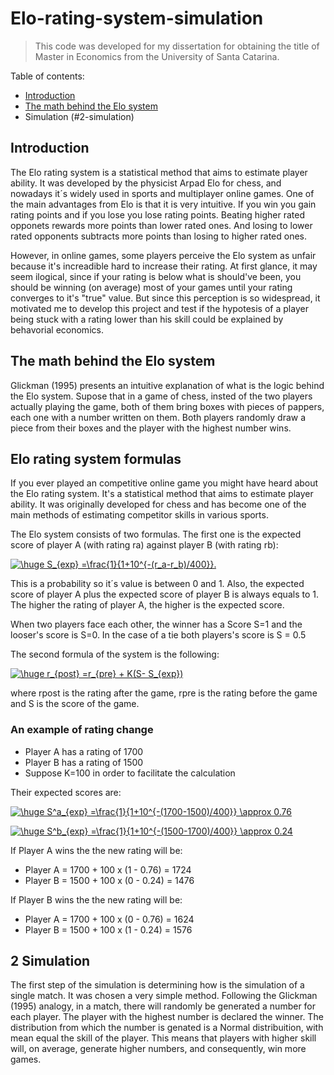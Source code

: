 # Elo-rating-system-simulation

> This code was developed for my dissertation for obtaining the title of Master in Economics from the University of Santa Catarina.

Table of contents:
- [Introduction](#introduction) 
- [The math behind the Elo system](#the-math-behind-the-elo-system)
- Simulation (#2-simulation)

## Introduction

The Elo rating system is a statistical method that aims to estimate player ability. It was developed by the physicist Arpad Elo for chess, and nowadays it´s widely used in sports and multiplayer online games. One of the main advantages from Elo is that it is very intuitive. If you win you gain rating points and if you lose you lose rating points.
Beating higher rated opponets rewards more points than lower rated ones. And losing to lower rated opponents subtracts more points than losing to higher rated ones. 

However, in online games, some players perceive the Elo system as unfair because it's increadible hard to increase their rating. At first glance, it may seem ilogical, since if your rating is below what is should've been, you should be winning (on average) most of your games until your rating converges to it's "true" value. But since this perception is so widespread, it motivated me to develop this project and test if the hypotesis of a player being stuck with a rating lower than his skill could be explained by behavorial economics.  

## The math behind the Elo system

Glickman (1995) presents an intuitive explanation of what is the logic behind the Elo system. Supose that in a game of chess, insted of the two players actually playing the game, both of them bring boxes with pieces of pappers, each one with a number written on them. Both players randomly draw a piece from their boxes and the player with the highest number wins.

## Elo rating system formulas

If you ever played an competitive online game you might have heard about the Elo rating system. It's a statistical method that aims to estimate player ability. It was originally developed for chess and has become one of the main methods of estimating competitor skills in various sports.

The Elo system consists of two formulas. The first one is the expected score of player A (with rating ra)  against player B (with rating rb):

<a href="https://www.codecogs.com/eqnedit.php?latex=\huge&space;S_{exp}&space;=\frac{1}{1&plus;10^{-(r_a-r_b)/400}}." target="_blank"><img src="https://latex.codecogs.com/gif.latex?\huge&space;S_{exp}&space;=\frac{1}{1&plus;10^{-(r_a-r_b)/400}}." title="\huge S_{exp} =\frac{1}{1+10^{-(r_a-r_b)/400}}." /></a>

This is a probability so it´s value is between 0 and 1. Also, the expected score of player A plus the expected score of player B is always equals to 1. The higher the rating of player A, the higher is the expected score.

When two players face each other, the winner has a Score S=1 and the looser's score is S=0. In the case of a tie both players's score is S = 0.5

The second formula of the system is the following:

<a href="https://www.codecogs.com/eqnedit.php?latex=\huge&space;r_{post}&space;=r_{pre}&space;&plus;&space;K(S-&space;S_{exp})" target="_blank"><img src="https://latex.codecogs.com/gif.latex?\huge&space;r_{post}&space;=r_{pre}&space;&plus;&space;K(S-&space;S_{exp})" title="\huge r_{post} =r_{pre} + K(S- S_{exp})" /></a>

where rpost is the rating after the game, rpre is the rating before the game and S is the score of the game.

### An example of rating change

- Player A has a rating of 1700
- Player B has a rating of 1500
- Suppose K=100 in order to facilitate the calculation

Their expected scores are:

<a href="https://www.codecogs.com/eqnedit.php?latex=\huge&space;S^a_{exp}&space;=\frac{1}{1&plus;10^{-(1700-1500)/400}}&space;\approx&space;0.76" target="_blank"><img src="https://latex.codecogs.com/gif.latex?\huge&space;S^a_{exp}&space;=\frac{1}{1&plus;10^{-(1700-1500)/400}}&space;\approx&space;0.76" title="\huge S^a_{exp} =\frac{1}{1+10^{-(1700-1500)/400}} \approx 0.76" /></a>

<a href="https://www.codecogs.com/eqnedit.php?latex=\huge&space;S^b_{exp}&space;=\frac{1}{1&plus;10^{-(1500-1700)/400}}&space;\approx&space;0.24" target="_blank"><img src="https://latex.codecogs.com/gif.latex?\huge&space;S^b_{exp}&space;=\frac{1}{1&plus;10^{-(1500-1700)/400}}&space;\approx&space;0.24" title="\huge S^b_{exp} =\frac{1}{1+10^{-(1500-1700)/400}} \approx 0.24" /></a>

If Player A wins the the new rating will be:
- Player A = 1700 + 100 x (1 - 0.76) = 1724
- Player B = 1500 + 100 x (0 - 0.24) = 1476

If Player B wins the the new rating will be:
- Player A = 1700 + 100 x (0 - 0.76) = 1624
- Player B = 1500 + 100 x (1 - 0.24) = 1576

## 2 Simulation

The first step of the simulation is determining how is the simulation of a single match. It was chosen a very simple method. Following the Glickman (1995) analogy, in a match, there will randomly be generated a number for each player. The player with the highest number is declared the winner. The distribution from which the number is genated is a Normal distribuition, with mean equal the skill of the player. This means that players with higher skill will, on average, generate higher numbers, and consequently, win more games. 



